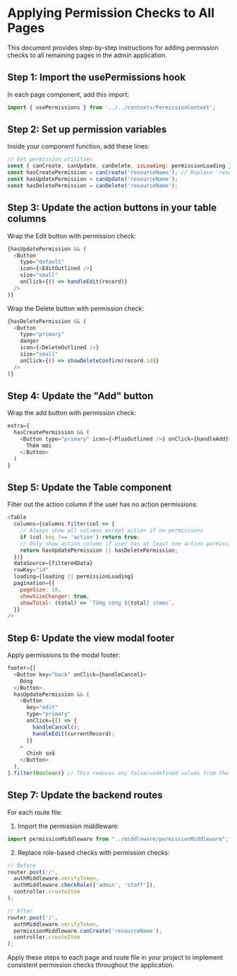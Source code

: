 # Applying Permission Checks to All Pages

This document provides step-by-step instructions for adding permission checks to all remaining pages in the admin application.

## Step 1: Import the usePermissions hook

In each page component, add this import:

```javascript
import { usePermissions } from '../../contexts/PermissionContext';
```

## Step 2: Set up permission variables

Inside your component function, add these lines:

```javascript
// Get permission utilities
const { canCreate, canUpdate, canDelete, isLoading: permissionLoading } = usePermissions();
const hasCreatePermission = canCreate('resourceName'); // Replace 'resourceName' with your resource (e.g., 'users', 'roles', 'bookings')
const hasUpdatePermission = canUpdate('resourceName');
const hasDeletePermission = canDelete('resourceName');
```

## Step 3: Update the action buttons in your table columns

Wrap the Edit button with permission check:
```javascript
{hasUpdatePermission && (
  <Button 
    type="default" 
    icon={<EditOutlined />} 
    size="small" 
    onClick={() => handleEdit(record)}
  />
)}
```

Wrap the Delete button with permission check:
```javascript
{hasDeletePermission && (
  <Button 
    type="primary" 
    danger 
    icon={<DeleteOutlined />} 
    size="small" 
    onClick={() => showDeleteConfirm(record.id)}
  />
)}
```

## Step 4: Update the "Add" button

Wrap the add button with permission check:
```javascript
extra={
  hasCreatePermission && (
    <Button type="primary" icon={<PlusOutlined />} onClick={handleAdd}>
      Thêm mới
    </Button>
  )
}
```

## Step 5: Update the Table component

Filter out the action column if the user has no action permissions:
```javascript
<Table
  columns={columns.filter(col => {
    // Always show all columns except action if no permissions
    if (col.key !== 'action') return true;
    // Only show action column if user has at least one action permission
    return hasUpdatePermission || hasDeletePermission;
  })}
  dataSource={filteredData}
  rowKey="id"
  loading={loading || permissionLoading}
  pagination={{
    pageSize: 10,
    showSizeChanger: true,
    showTotal: (total) => `Tổng cộng ${total} items`,
  }}
/>
```

## Step 6: Update the view modal footer

Apply permissions to the modal footer:
```javascript
footer={[
  <Button key="back" onClick={handleCancel}>
    Đóng
  </Button>,
  hasUpdatePermission && (
    <Button 
      key="edit" 
      type="primary" 
      onClick={() => {
        handleCancel();
        handleEdit(currentRecord);
      }}
    >
      Chỉnh sửa
    </Button>
  ),
].filter(Boolean)} // This removes any false/undefined values from the array
```

## Step 7: Update the backend routes

For each route file:
1. Import the permission middleware:
```javascript
import permissionMiddleware from "../middleware/permissionMiddleware";
```

2. Replace role-based checks with permission checks:
```javascript
// Before
router.post('/', 
  authMiddleware.verifyToken,
  authMiddleware.checkRole(['admin', 'staff']),
  controller.createItem
);

// After
router.post('/', 
  authMiddleware.verifyToken,
  permissionMiddleware.canCreate('resourceName'),
  controller.createItem
);
```

Apply these steps to each page and route file in your project to implement consistent permission checks throughout the application. 